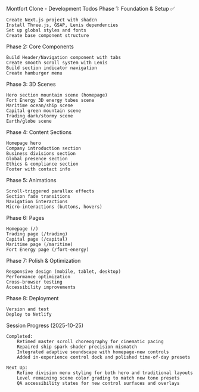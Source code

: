 Montfort Clone - Development Todos
Phase 1: Foundation & Setup ✅

    Create Next.js project with shadcn
    Install Three.js, GSAP, Lenis dependencies
    Set up global styles and fonts
    Create base component structure

Phase 2: Core Components

    Build Header/Navigation component with tabs
    Create smooth scroll system with Lenis
    Build section indicator navigation
    Create hamburger menu

Phase 3: 3D Scenes

    Hero section mountain scene (homepage)
    Fort Energy 3D energy tubes scene
    Maritime ocean/ship scene
    Capital green mountain scene
    Trading dark/stormy scene
    Earth/globe scene

Phase 4: Content Sections

    Homepage hero
    Company introduction section
    Business divisions section
    Global presence section
    Ethics & compliance section
    Footer with contact info

Phase 5: Animations

    Scroll-triggered parallax effects
    Section fade transitions
    Navigation interactions
    Micro-interactions (buttons, hovers)

Phase 6: Pages

    Homepage (/)
    Trading page (/trading)
    Capital page (/capital)
    Maritime page (/maritime)
    Fort Energy page (/fort-energy)

Phase 7: Polish & Optimization

    Responsive design (mobile, tablet, desktop)
    Performance optimization
    Cross-browser testing
    Accessibility improvements

Phase 8: Deployment

    Version and test
    Deploy to Netlify

Session Progress (2025-10-25)

    Completed:
        Retimed master scroll choreography for cinematic pacing
        Repaired ship spark shader precision mismatch
        Integrated adaptive soundscape with homepage-new controls
        Added in-experience control dock and polished time-of-day presets

    Next Up:
        Refine division menu styling for both hero and traditional layouts
        Level remaining scene color grading to match new tone presets
        QA accessibility states for new control surfaces and overlays
